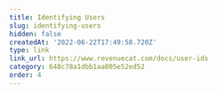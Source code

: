```yaml
---
title: Identifying Users
slug: identifying-users
hidden: false
createdAt: '2022-06-22T17:49:58.720Z'
type: link
link_url: https://www.revenuecat.com/docs/user-ids
category: 648c78a1dbb1aa005e52ed52
order: 4
---
```

